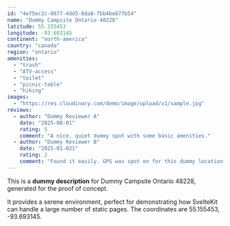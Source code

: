 ```yaml
---
id: "4ef5ec2c-0877-4dd3-8da8-fbb4be877b54"
name: "Dummy Campsite Ontario 48228"
latitude: 55.155453
longitude: -93.693145
continent: "north-america"
country: "canada"
region: "ontario"
amenities:
  - "trash"
  - "ATV-access"
  - "toilet"
  - "picnic-table"
  - "hiking"
images:
  - "https://res.cloudinary.com/demo/image/upload/v1/sample.jpg"
reviews:
  - author: "Dummy Reviewer A"
    date: "2025-08-01"
    rating: 5
    comment: "A nice, quiet dummy spot with some basic amenities."
  - author: "Dummy Reviewer B"
    date: "2025-01-021"
    rating: 2
    comment: "Found it easily. GPS was spot on for this dummy location."
---
```


This is a **dummy description** for Dummy Campsite Ontario 48228, generated for the proof of concept.

It provides a serene environment, perfect for demonstrating how SvelteKit can handle a large number of static pages. The coordinates are 55.155453, -93.693145.
